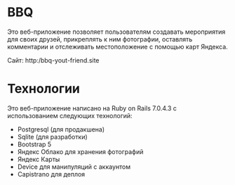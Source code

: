 # BBQ
Это веб-приложение позволяет пользователям создавать мероприятия для своих друзей, прикреплять к ним фотографии, оставлять комментарии и отслеживать местоположение с помощью карт Яндекса.

Сайт: http:/bbq-yout-friend.site

# Технологии
Это веб-приложение написано на Ruby on Rails 7.0.4.3  с использованием следующих технологий:

- Postgresql (для продакшена)
- Sqlite (для разработки)
- Bootstrap 5
- Яндекс Облако для хранения фотографий
- Яндекс Карты
- Device для манипуляций с аккаунтом
- Capistrano для деплоя
